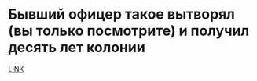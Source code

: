 # Бывший офицер такое вытворял (вы только посмотрите) и получил десять лет колонии



[LINK](https://varlamov.ru/3001289.html)